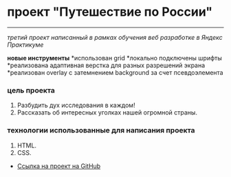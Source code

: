 # проект "Путешествие по России"
------
_третий проект написанный в рамках обучения веб разработке в Яндекс Практикуме_

**новые инструменты**
*использован grid
*локально подключены шрифты
*реализована адаптивная верстка для разных разрешений экрана
*реализован overlay с затемнением background за счет псевдоэлемента

### цель проекта
1. Разбудить дух исследования в каждом!
2. Рассказать об интересных уголках нашей огромной страны.

### технологии использованные для написания проекта
1. HTML.
2. CSS.



* [Ссылка на проект на GitHub](https://andreyzhukovspb.github.io/russian-travel/index.html )
